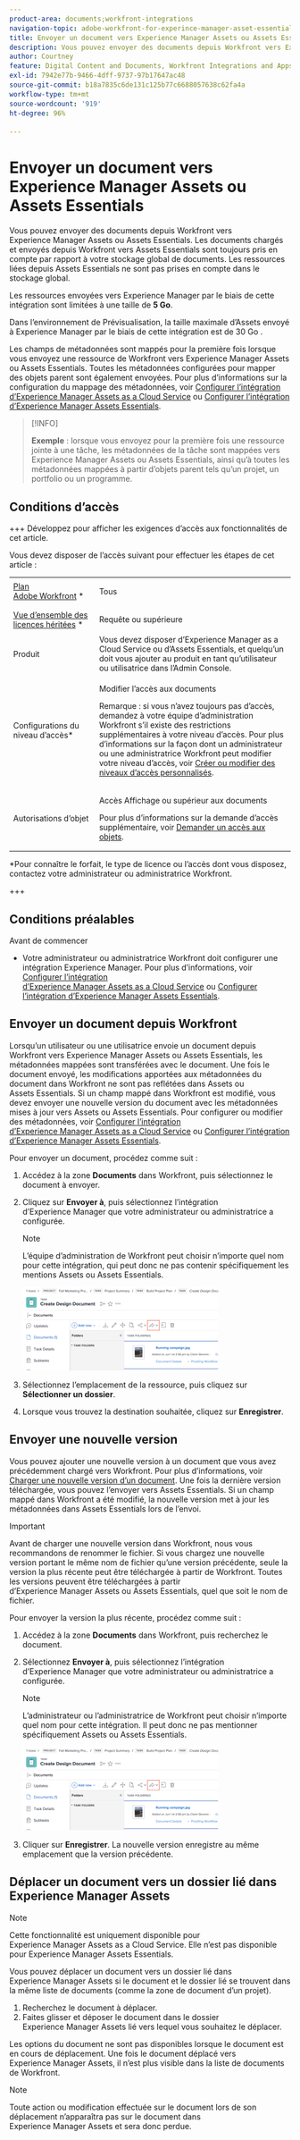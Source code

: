 ```yaml
---
product-area: documents;workfront-integrations
navigation-topic: adobe-workfront-for-experince-manager-asset-essentials
title: Envoyer un document vers Experience Manager Assets ou Assets Essentials
description: Vous pouvez envoyer des documents depuis Workfront vers Experience Manager Assets ou Assets Essentials. Les documents chargés et envoyés depuis Workfront vers Assets Essentials sont toujours pris en compte par rapport à votre stockage global de documents. Les ressources liées depuis Assets Essentials ne sont pas prises en compte dans le stockage global.
author: Courtney
feature: Digital Content and Documents, Workfront Integrations and Apps
exl-id: 7942e77b-9466-4dff-9737-97b17647ac48
source-git-commit: b18a7835c6de131c125b77c6688057638c62fa4a
workflow-type: tm+mt
source-wordcount: '919'
ht-degree: 96%

---
```


# Envoyer un document vers Experience Manager Assets ou Assets Essentials

Vous pouvez envoyer des documents depuis Workfront vers Experience Manager Assets ou Assets Essentials. Les documents chargés et envoyés depuis Workfront vers Assets Essentials sont toujours pris en compte par rapport à votre stockage global de documents. Les ressources liées depuis Assets Essentials ne sont pas prises en compte dans le stockage global.

Les ressources envoyées vers Experience Manager par le biais de cette intégration sont limitées à une taille de **5 Go**.

Dans l’environnement de Prévisualisation, la taille maximale d’Assets envoyé à Experience Manager par le biais de cette intégration est de 30 Go **&#x200B;**.

Les champs de métadonnées sont mappés pour la première fois lorsque vous envoyez une ressource de Workfront vers Experience Manager Assets ou Assets Essentials. Toutes les métadonnées configurées pour mapper des objets parent sont également envoyées. Pour plus d’informations sur la configuration du mappage des métadonnées, voir [Configurer l’intégration d’Experience Manager Assets as a Cloud Service](/help/quicksilver/administration-and-setup/configure-integrations/configure-aacs-integration.md) ou [Configurer l’intégration d’Experience Manager Assets Essentials](/help/quicksilver/documents/adobe-workfront-for-experience-manager-assets-essentials/setup-asset-essentials.md).

>[!INFO]
>
>**Exemple** : lorsque vous envoyez pour la première fois une ressource jointe à une tâche, les métadonnées de la tâche sont mappées vers Experience Manager Assets ou Assets Essentials, ainsi qu’à toutes les métadonnées mappées à partir d’objets parent tels qu’un projet, un portfolio ou un programme.

## Conditions d’accès

+++ Développez pour afficher les exigences d’accès aux fonctionnalités de cet article.

Vous devez disposer de l’accès suivant pour effectuer les étapes de cet article :

<table style="table-layout:auto"> 
 <col> 
 <col> 
 <tbody> 
  <tr> 
   <td role="rowheader"><a href="https://business.adobe.com/products/workfront/pricing.html" target="_blank">Plan Adobe Workfront</a> *</td> 
   <td> <p> Tous</p> </td> 
  </tr> 
  <tr> 
   <td role="rowheader"><a href="../../administration-and-setup/add-users/access-levels-and-object-permissions/wf-licenses.md" class="MCXref xref">Vue d’ensemble des licences héritées</a> *</td> 
   <td> <p>Requête ou supérieure</p> </td> 
  </tr> 
  <tr> 
   <td role="rowheader">Produit</td> 
   <td>Vous devez disposer d’Experience Manager as a Cloud Service ou d’Assets Essentials, et quelqu’un doit vous ajouter au produit en tant qu’utilisateur ou utilisatrice dans l’Admin Console.
</td> 
  </tr> 
  <tr> 
   <td role="rowheader">Configurations du niveau d’accès*</td> 
   <td> <p>Modifier l’accès aux documents</p> <p>Remarque : si vous n’avez toujours pas d’accès, demandez à votre équipe d’administration Workfront s’il existe des restrictions supplémentaires à votre niveau d’accès. Pour plus d’informations sur la façon dont un administrateur ou une administratrice Workfront peut modifier votre niveau d’accès, voir <a href="../../administration-and-setup/add-users/configure-and-grant-access/create-modify-access-levels.md" class="MCXref xref">Créer ou modifier des niveaux d’accès personnalisés</a>.</p> </td> 
  </tr> 
  <tr> 
   <td role="rowheader">Autorisations d’objet</td> 
   <td> <p>Accès Affichage ou supérieur aux documents</p> <p>Pour plus d’informations sur la demande d’accès supplémentaire, voir <a href="../../workfront-basics/grant-and-request-access-to-objects/request-access.md" class="MCXref xref">Demander un accès aux objets</a>.</p> </td> 
  </tr> 
 </tbody> 
</table>

&#42;Pour connaître le forfait, le type de licence ou l’accès dont vous disposez, contactez votre administrateur ou administratrice Workfront.

+++

## Conditions préalables

Avant de commencer

* Votre administrateur ou administratrice Workfront doit configurer une intégration Experience Manager. Pour plus d’informations, voir [Configurer l’intégration d’Experience Manager Assets as a Cloud Service](/help/quicksilver/administration-and-setup/configure-integrations/configure-aacs-integration.md) ou [Configurer l’intégration d’Experience Manager Assets Essentials](/help/quicksilver/documents/adobe-workfront-for-experience-manager-assets-essentials/setup-asset-essentials.md).


## Envoyer un document depuis Workfront

Lorsqu’un utilisateur ou une utilisatrice envoie un document depuis Workfront vers Experience Manager Assets ou Assets Essentials, les métadonnées mappées sont transférées avec le document. Une fois le document envoyé, les modifications apportées aux métadonnées du document dans Workfront ne sont pas reflétées dans Assets ou Assets Essentials. Si un champ mappé dans Workfront est modifié, vous devez envoyer une nouvelle version du document avec les métadonnées mises à jour vers Assets ou Assets Essentials. Pour configurer ou modifier des métadonnées, voir [Configurer l’intégration d’Experience Manager Assets as a Cloud Service](/help/quicksilver/administration-and-setup/configure-integrations/configure-aacs-integration.md) ou [Configurer l’intégration d’Experience Manager Assets Essentials](../../documents/adobe-workfront-for-experience-manager-assets-essentials/setup-asset-essentials.md).

Pour envoyer un document, procédez comme suit :

1. Accédez à la zone **Documents** dans Workfront, puis sélectionnez le document à envoyer.
1. Cliquez sur **Envoyer à**, puis sélectionnez l’intégration d’Experience Manager que votre administrateur ou administratrice a configurée.

   >[!NOTE]
   >
   >L’équipe d’administration de Workfront peut choisir n’importe quel nom pour cette intégration, qui peut donc ne pas contenir spécifiquement les mentions Assets ou Assets Essentials.

   ![Envoyer à](assets/copy-of-send-to-in-toolbar-350x149.png)

1. Sélectionnez l’emplacement de la ressource, puis cliquez sur **Sélectionner un dossier**.
1. Lorsque vous trouvez la destination souhaitée, cliquez sur **Enregistrer**.

## Envoyer une nouvelle version

Vous pouvez ajouter une nouvelle version à un document que vous avez précédemment chargé vers Workfront. Pour plus d’informations, voir [Charger une nouvelle version d’un document](../../documents/managing-documents/upload-new-document-version.md). Une fois la dernière version téléchargée, vous pouvez l’envoyer vers Assets Essentials. Si un champ mappé dans Workfront a été modifié, la nouvelle version met à jour les métadonnées dans Assets Essentials lors de l’envoi.

>[!IMPORTANT]
>
>Avant de charger une nouvelle version dans Workfront, nous vous recommandons de renommer le fichier. Si vous chargez une nouvelle version portant le même nom de fichier qu’une version précédente, seule la version la plus récente peut être téléchargée à partir de Workfront. Toutes les versions peuvent être téléchargées à partir d’Experience Manager Assets ou Assets Essentials, quel que soit le nom de fichier.

Pour envoyer la version la plus récente, procédez comme suit :

1. Accédez à la zone **Documents** dans Workfront, puis recherchez le document.
1. Sélectionnez **Envoyer à**, puis sélectionnez l’intégration d’Experience Manager que votre administrateur ou administratrice a configurée.

   >[!NOTE]
   >
   >L’administrateur ou l’administratrice de Workfront peut choisir n’importe quel nom pour cette intégration. Il peut donc ne pas mentionner spécifiquement Assets ou Assets Essentials.

   ![Envoyer à](assets/copy-of-send-to-in-toolbar-350x149.png)

1. Cliquer sur **Enregistrer**. La nouvelle version enregistre au même emplacement que la version précédente.

## Déplacer un document vers un dossier lié dans Experience Manager Assets

>[!NOTE]
>
>Cette fonctionnalité est uniquement disponible pour Experience Manager Assets as a Cloud Service. Elle n’est pas disponible pour Experience Manager Assets Essentials.

Vous pouvez déplacer un document vers un dossier lié dans Experience Manager Assets si le document et le dossier lié se trouvent dans la même liste de documents (comme la zone de document d’un projet).

1. Recherchez le document à déplacer.
1. Faites glisser et déposer le document dans le dossier Experience Manager Assets lié vers lequel vous souhaitez le déplacer.

Les options du document ne sont pas disponibles lorsque le document est en cours de déplacement. Une fois le document déplacé vers Experience Manager Assets, il n’est plus visible dans la liste de documents de Workfront.

>[!NOTE]
>
> Toute action ou modification effectuée sur le document lors de son déplacement n’apparaîtra pas sur le document dans Experience Manager Assets et sera donc perdue.

